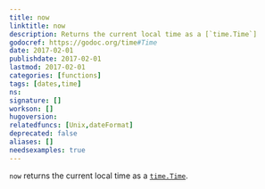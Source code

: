```yaml
---
title: now
linktitle: now
description: Returns the current local time as a [`time.Time`]
godocref: https://godoc.org/time#Time
date: 2017-02-01
publishdate: 2017-02-01
lastmod: 2017-02-01
categories: [functions]
tags: [dates,time]
ns:
signature: []
workson: []
hugoversion:
relatedfuncs: [Unix,dateFormat]
deprecated: false
aliases: []
needsexamples: true
---
```


`now` returns the current local time as a [`time.Time`](https://godoc.org/time#Time).
